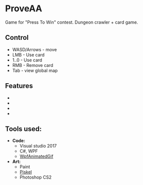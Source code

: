 # ProveAA
Game for "Press To Win" contest. Dungeon crawler + card game.

## Control
 * WASD/Arrows - move
 * LMB - Use card
 * 1..0 - Use card
 * RMB - Remove card
 * Tab - view global map
 
## Features
 * 
 * 
 * 
 * 
 
## Tools used:
 * **Code:**
	* Visual studio 2017
	* C#, WPF
	* [WpfAnimatedGif](https://github.com/XamlAnimatedGif/WpfAnimatedGif)
 * **Art:**
	* Paint
	* [Piskel](https://github.com/piskelapp/piskel)
	* Photoshop CS2